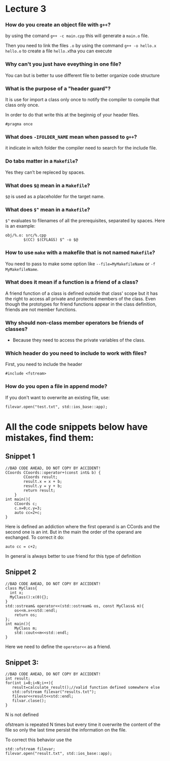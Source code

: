 # Lecture 3
### How do you create an object file with `g++`?
by using the comand `g++ -c main.cpp` this will generate a `main.o` file.

Then you need to link the files `.o` by using the command `g++ -o hello.x hello.o` to create a file `hello.x`tha you can execute

### Why can't you just have eveything in one file?
You can but is better tu use different file to better organize code structure

### What is the purpose of a "header guard"?
It is use for import a class only once to notify the compiler to compile that class only once. 

In order to do that write this at the beginnig of your header files. 
```
#pragma once
```

### What does `-IFOLDER_NAME` mean when passed to `g++`?
it indicate in witch folder the compiler need to search for the include file.

### Do tabs matter in a `Makefile`?
Yes they can’t be repleced by spaces. 

### What does `$@` mean in a `Makefile`?
`$@` is used as a placeholder for the target name.

### What does `$^` mean in a `Makefile`?
`$^` evaluates to filenames of all the prerequisites, separated by spaces.
Here is an example:
```
obj/%.o: src/%.cpp  
        $(CC) $(CFLAGS) $^ -o $@
```
        
### How to use `make` with a makefile that is not named `Makefile`?
You need to pass to make some option like `--file=MyMakefileName` or `-f MyMakefileName`.

### What does it mean if a function is a friend of a class?
A friend function of a class is defined outside that class' scope but it has the right to access all private and protected members of the class. 
Even though the prototypes for friend functions appear in the class definition, friends are not member functions.

### Why should non-class member operators be friends of classes?
* Because they need to access the private variables of the class.


### Which header do you need to include to work with files?
First, you need to include the header <fstream>

```azure
#include <fstream>
```
  
### How do you open a file in append mode?
If you don't want to overwrite an existing file, use:
```
filevar.open("test.txt", std::ios_base::app);
```


# All the code snippets below have mistakes, find them:

## Snippet 1
```
//BAD CODE AHEAD, DO NOT COPY BY ACCIDENT!
CCoords CCoords::operator+(const int& b) {
        CCoords result;
        result.x = x + b;
        result.y = y + b;
        return result;
    }
int main(){
    CCoords c;
    c.x=0;c.y=3;
    auto cc=2+c;
}

```
Here is defined an addiction where the first operand is an CCords and the second one is an int.
But in the main the order of the operand are exchanged.
To correct it do:
```
auto cc = c+2;
```

In general is always better to use friend for this type of definition

## Snippet 2
```
//BAD CODE AHEAD, DO NOT COPY BY ACCIDENT!
class MyClass{
  int x;
  MyClass():x(0){};
}
std::ostream& operator<<(std::ostream& os, const MyClass& m){
    os<<m.x<<std::endl;
    return os;
};
int main(){
    MyClass m;
    std::cout<<m<<std::endl;
}

```
Here we need to define the `operetor<<` as a friend.

## Snippet 3:
```
//BAD CODE AHEAD, DO NOT COPY BY ACCIDENT!
int result;
for(int i=0;i<N;i++){
   result=calculate_result();//valid function defined somewhere else
   std::ofstream filevar("results.txt");
   filevar<<result<<std::endl;
   filvar.close();
}
```
N is not defined

ofstream is repeated N times but every time it overwrite the content of the file so only the last time persist the information on the file.

To correct this behavior use the  

```azure
std::ofstream filevar;
filevar.open("result.txt", std::ios_base::app);
```